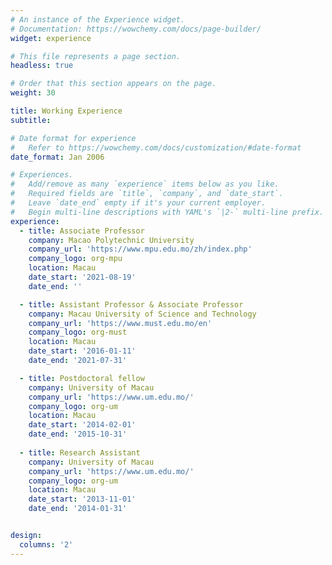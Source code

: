 ```yaml
---
# An instance of the Experience widget.
# Documentation: https://wowchemy.com/docs/page-builder/
widget: experience

# This file represents a page section.
headless: true

# Order that this section appears on the page.
weight: 30

title: Working Experience
subtitle:

# Date format for experience
#   Refer to https://wowchemy.com/docs/customization/#date-format
date_format: Jan 2006

# Experiences.
#   Add/remove as many `experience` items below as you like.
#   Required fields are `title`, `company`, and `date_start`.
#   Leave `date_end` empty if it's your current employer.
#   Begin multi-line descriptions with YAML's `|2-` multi-line prefix.
experience:
  - title: Associate Professor
    company: Macao Polytechnic University
    company_url: 'https://www.mpu.edu.mo/zh/index.php'
    company_logo: org-mpu
    location: Macau
    date_start: '2021-08-19'
    date_end: ''

  - title: Assistant Professor & Associate Professor
    company: Macau University of Science and Technology
    company_url: 'https://www.must.edu.mo/en'
    company_logo: org-must
    location: Macau
    date_start: '2016-01-11'
    date_end: '2021-07-31'

  - title: Postdoctoral fellow
    company: University of Macau
    company_url: 'https://www.um.edu.mo/'
    company_logo: org-um
    location: Macau
    date_start: '2014-02-01'
    date_end: '2015-10-31'
    
  - title: Research Assistant
    company: University of Macau
    company_url: 'https://www.um.edu.mo/'
    company_logo: org-um
    location: Macau
    date_start: '2013-11-01'
    date_end: '2014-01-31'


design:
  columns: '2'
---
```


